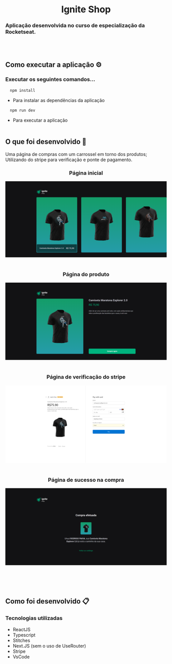 <h1 align="center">Ignite Shop</h1>




### Aplicação desenvolvida no curso de especialização da Rocketseat.

<br><br>
## Como executar a aplicação ⚙️

### Executar os seguintes comandos...

``` js
  npm install
```
- Para instalar as dependências da aplicação

``` js
  npm run dev
```
- Para executar a aplicação
<br><br>


## O que foi desenvolvido 🚀
Uma página de compras com um carrossel em torno dos produtos; Utilizando do stripe para verificação e ponte de pagamento.

<h3 align="center">Página inicial</h3>

<img src="./src/assets/img/homepage.png"/><br><br>

<h3 align="center">Página do produto</h3>

<img src="./src/assets/img/product.png"/><br><br>


<h3 align="center">Página de verificação do stripe</h3>

<img src="./src/assets/img/stripe.png"/><br><br>


<h3 align="center">Página de sucesso na compra</h3>

<img src="./src/assets/img/success.png"/><br><br>




<br><br>
## Como foi desenvolvido 📋

### Tecnologias utilizadas
- ReactJS
- Typescript
- Stitches
- Next.JS (sem o uso de UseRouter)
- Stripe
- VsCode













